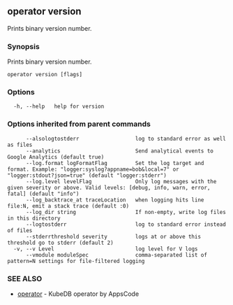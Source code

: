 ## operator version

Prints binary version number.

### Synopsis


Prints binary version number.

```
operator version [flags]
```

### Options

```
  -h, --help   help for version
```

### Options inherited from parent commands

```
      --alsologtostderr                  log to standard error as well as files
      --analytics                        Send analytical events to Google Analytics (default true)
      --log.format logFormatFlag         Set the log target and format. Example: "logger:syslog?appname=bob&local=7" or "logger:stdout?json=true" (default "logger:stderr")
      --log.level levelFlag              Only log messages with the given severity or above. Valid levels: [debug, info, warn, error, fatal] (default "info")
      --log_backtrace_at traceLocation   when logging hits line file:N, emit a stack trace (default :0)
      --log_dir string                   If non-empty, write log files in this directory
      --logtostderr                      log to standard error instead of files
      --stderrthreshold severity         logs at or above this threshold go to stderr (default 2)
  -v, --v Level                          log level for V logs
      --vmodule moduleSpec               comma-separated list of pattern=N settings for file-filtered logging
```

### SEE ALSO
* [operator](operator.md)	 - KubeDB operator by AppsCode

